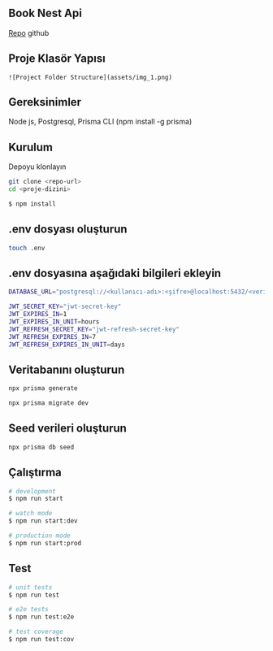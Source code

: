 

## Book Nest Api

[Repo](https://github.com/inheritance10/book-nest-api) 
github

## Proje Klasör Yapısı
```
![Project Folder Structure](assets/img_1.png)
```

## Gereksinimler
Node js,
Postgresql,
Prisma CLI (npm install -g prisma)

## Kurulum
Depoyu klonlayın
```bash
git clone <repo-url>
cd <proje-dizini>
```

```bash
$ npm install
```

## .env dosyası oluşturun
```bash
touch .env
```

## .env dosyasına aşağıdaki bilgileri ekleyin
```bash
DATABASE_URL="postgresql://<kullanıcı-adı>:<şifre>@localhost:5432/<veritabanı-adı>?schema=public"

JWT_SECRET_KEY="jwt-secret-key"
JWT_EXPIRES_IN=1
JWT_EXPIRES_IN_UNIT=hours
JWT_REFRESH_SECRET_KEY="jwt-refresh-secret-key"
JWT_REFRESH_EXPIRES_IN=7
JWT_REFRESH_EXPIRES_IN_UNIT=days
```

## Veritabanını oluşturun
```bash
npx prisma generate

npx prisma migrate dev

```

## Seed verileri oluşturun
```bash
npx prisma db seed
```

## Çalıştırma

```bash
# development
$ npm run start

# watch mode
$ npm run start:dev

# production mode
$ npm run start:prod
```

## Test

```bash
# unit tests
$ npm run test

# e2e tests
$ npm run test:e2e

# test coverage
$ npm run test:cov
```





